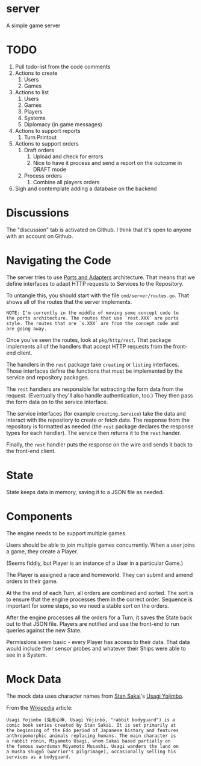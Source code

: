 # server
A simple game server

# TODO
1. Pull todo-list from the code comments
1. Actions to create
    1. Users
    1. Games
1. Actions to list
    1. Users
    1. Games
    1. Players
    1. Systems
    1. Diplomacy (in game messages)
1. Actions to support reports
    1. Turn Printout
1. Actions to support orders
    1. Draft orders
        1. Upload and check for errors
        1. Nice to have it process and send a report on the outcome in DRAFT mode
    1. Process orders
        1. Combine all players orders
1. Sigh and contemplate adding a database on the backend

# Discussions
The "discussion" tab is activated on Github.
I think that it's open to anyone with an account on Github.

# Navigating the Code
The server tries to use [Ports and Adapters](https://en.wikipedia.org/wiki/Hexagonal_architecture_(software)) architecture. 
That means that we define interfaces to adapt HTTP requests to Services to the Repository.

To untangle this, you should start with the file `cmd/server/routes.go`.
That shows all of the routes that the server implements.

    NOTE: I'm currently in the middle of moving some concept code to
    the ports architecture. The routes that use `rest.XXX` are ports
    style. The routes that are `s.XXX` are from the concept code and
    are going away.

Once you've seen the routes, look at `pkg/http/rest`.
That package implements all of the handlers that accept HTTP requests from the front-end client.

The handlers in the `rest` package take `creating` or `listing` interfaces.
Those interfaces define the functions that must be implemented by the service and repository packages.

The `rest` handlers are responsible for extracting the form data from the request.
(Eventually they'll also handle authentication, too.)
They then pass the form data on to the service interface.

The service interfaces (for example `creating.Service`) take the data and interact with the repository to create or fetch data.
The response from the repository is formatted as needed (the `rest` package declares the response types for each handler).
The service then returns it to the `rest` hander.

Finally, the `rest` handler puts the response on the wire and sends it back to the front-end client.

# State
State keeps data in memory, saving it to a JSON file as needed.

# Components
The engine needs to be support multiple games.

Users should be able to join multiple games concurrently.
When a user joins a game, they create a Player.

(Seems fiddly, but Player is an instance of a User in a particular Game.)

The Player is assigned a race and homeworld.
They can submit and amend orders in their game.

At the the end of each Turn, all orders are combined and sorted.
The sort is to ensure that the engine processes them in the correct order.
Sequence is important for some steps, so we need a stable sort on the orders.

After the engine processes all the orders for a Turn,
it saves the State back out to that JSON file.
Players are notified and use the front-end to run queries
against the new State.

Permissions seem basic - every Player has access to their data.
That data would include their sensor probes and whatever
their Ships were able to see in a System.

# Mock Data
The mock data uses character names from
[Stan Sakai](https://stansakai.com/)'s
[Usagi Yojimbo](http://www.usagiyojimbo.com/).

From the [Wikipedia](https://en.wikipedia.org/wiki/Usagi_Yojimbo) article:

    Usagi Yojimbo (兎用心棒, Usagi Yōjinbō, "rabbit bodyguard") is a
    comic book series created by Stan Sakai. It is set primarily at
    the beginning of the Edo period of Japanese history and features
    anthropomorphic animals replacing humans. The main character is
    a rabbit rōnin, Miyamoto Usagi, whom Sakai based partially on
    the famous swordsman Miyamoto Musashi. Usagi wanders the land on
    a musha shugyō (warrior's pilgrimage), occasionally selling his
    services as a bodyguard. 
